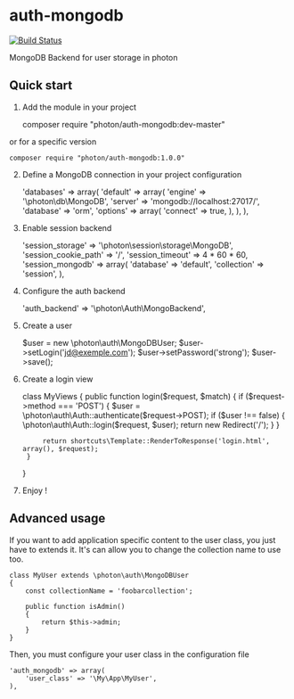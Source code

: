 auth-mongodb
============

[![Build Status](https://travis-ci.org/photon/auth-mongodb.svg?branch=master)](https://travis-ci.org/photon/auth-mongodb)

MongoDB Backend for user storage in photon

Quick start
-----------

1) Add the module in your project

    composer require "photon/auth-mongodb:dev-master"

or for a specific version

    composer require "photon/auth-mongodb:1.0.0"

2) Define a MongoDB connection in your project configuration

    'databases' => array(
        'default' => array(
            'engine' => '\photon\db\MongoDB',
            'server' => 'mongodb://localhost:27017/',
            'database' => 'orm',
            'options' => array(
                'connect' => true,
            ),
        ),
    ),

3) Enable session backend

    'session_storage' => '\photon\session\storage\MongoDB',
    'session_cookie_path' => '/',
    'session_timeout' => 4 * 60 * 60,
    'session_mongodb' => array(
        'database' => 'default',
        'collection' => 'session',
    ),

4) Configure the auth backend

    'auth_backend' => '\photon\Auth\MongoBackend',

5) Create a user

    $user = new \photon\auth\MongoDBUser;
    $user->setLogin('jd@exemple.com');
    $user->setPassword('strong');
    $user->save();

6) Create a login view

    class MyViews {
	    public function login($request, $match)
	    {
            if ($request->method === 'POST') {
                $user = \photon\auth\Auth::authenticate($request->POST);
                if ($user !== false) {
                    \photon\auth\Auth::login($request, $user);
                    return new Redirect('/');
                }
            }

		    return shortcuts\Template::RenderToResponse('login.html', array(), $request);
        }
    }

7) Enjoy !

Advanced usage
--------------

If you want to add application specific content to the user class, you just have to extends it.
It's can allow you to change the collection name to use too.

    class MyUser extends \photon\auth\MongoDBUser
    {
        const collectionName = 'foobarcollection';

        public function isAdmin()
        {
            return $this->admin;
        }
    }

Then, you must configure your user class in the configuration file

    'auth_mongodb' => array(
        'user_class' => '\My\App\MyUser',
    ),


